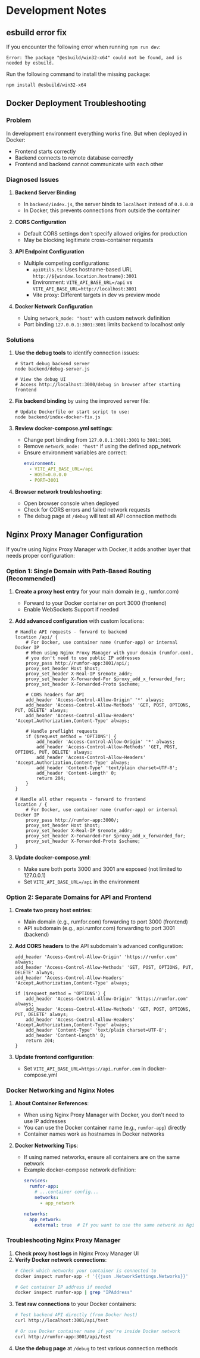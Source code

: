 # Development Notes

## esbuild error fix

If you encounter the following error when running `npm run dev`:

```
Error: The package "@esbuild/win32-x64" could not be found, and is needed by esbuild.
```

Run the following command to install the missing package:

```
npm install @esbuild/win32-x64
```

## Docker Deployment Troubleshooting

### Problem
In development environment everything works fine. But when deployed in Docker:
- Frontend starts correctly
- Backend connects to remote database correctly
- Frontend and backend cannot communicate with each other

### Diagnosed Issues
1. **Backend Server Binding**
   - In `backend/index.js`, the server binds to `localhost` instead of `0.0.0.0`
   - In Docker, this prevents connections from outside the container

2. **CORS Configuration**
   - Default CORS settings don't specify allowed origins for production
   - May be blocking legitimate cross-container requests

3. **API Endpoint Configuration**
   - Multiple competing configurations:
     - `apiUtils.ts`: Uses hostname-based URL `http://${window.location.hostname}:3001`
     - Environment: `VITE_API_BASE_URL=/api` vs `VITE_API_BASE_URL=http://localhost:3001`
     - Vite proxy: Different targets in dev vs preview mode

4. **Docker Network Configuration**
   - Using `network_mode: "host"` with custom network definition
   - Port binding `127.0.0.1:3001:3001` limits backend to localhost only

### Solutions

1. **Use the debug tools** to identify connection issues:
   ```
   # Start debug backend server
   node backend/debug-server.js
   
   # View the debug UI
   # Access http://localhost:3000/debug in browser after starting frontend
   ```

2. **Fix backend binding** by using the improved server file:
   ```
   # Update Dockerfile or start script to use:
   node backend/index-docker-fix.js
   ```

3. **Review docker-compose.yml settings**:
   - Change port binding from `127.0.0.1:3001:3001` to `3001:3001`
   - Remove `network_mode: "host"` if using the defined app_network
   - Ensure environment variables are correct:
     ```yaml
     environment:
       - VITE_API_BASE_URL=/api
       - HOST=0.0.0.0
       - PORT=3001
     ```

4. **Browser network troubleshooting**:
   - Open browser console when deployed 
   - Check for CORS errors and failed network requests
   - The debug page at `/debug` will test all API connection methods

## Nginx Proxy Manager Configuration

If you're using Nginx Proxy Manager with Docker, it adds another layer that needs proper configuration:

### Option 1: Single Domain with Path-Based Routing (Recommended)

1. **Create a proxy host entry** for your main domain (e.g., rumfor.com)
   - Forward to your Docker container on port 3000 (frontend)
   - Enable WebSockets Support if needed

2. **Add advanced configuration** with custom locations:
   ```nginx
   # Handle API requests - forward to backend
   location /api/ {
       # For Docker, use container name (rumfor-app) or internal Docker IP
       # When using Nginx Proxy Manager with your domain (rumfor.com),
       # you don't need to use public IP addresses
       proxy_pass http://rumfor-app:3001/api/;
       proxy_set_header Host $host;
       proxy_set_header X-Real-IP $remote_addr;
       proxy_set_header X-Forwarded-For $proxy_add_x_forwarded_for;
       proxy_set_header X-Forwarded-Proto $scheme;
       
       # CORS headers for API
       add_header 'Access-Control-Allow-Origin' '*' always;
       add_header 'Access-Control-Allow-Methods' 'GET, POST, OPTIONS, PUT, DELETE' always;
       add_header 'Access-Control-Allow-Headers' 'Accept,Authorization,Content-Type' always;
       
       # Handle preflight requests
       if ($request_method = 'OPTIONS') {
           add_header 'Access-Control-Allow-Origin' '*' always;
           add_header 'Access-Control-Allow-Methods' 'GET, POST, OPTIONS, PUT, DELETE' always;
           add_header 'Access-Control-Allow-Headers' 'Accept,Authorization,Content-Type' always;
           add_header 'Content-Type' 'text/plain charset=UTF-8';
           add_header 'Content-Length' 0;
           return 204;
       }
   }
   
   # Handle all other requests - forward to frontend
   location / {
       # For Docker, use container name (rumfor-app) or internal Docker IP
       proxy_pass http://rumfor-app:3000/;
       proxy_set_header Host $host;
       proxy_set_header X-Real-IP $remote_addr;
       proxy_set_header X-Forwarded-For $proxy_add_x_forwarded_for;
       proxy_set_header X-Forwarded-Proto $scheme;
   }
   ```
   
3. **Update docker-compose.yml**:
   - Make sure both ports 3000 and 3001 are exposed (not limited to 127.0.0.1)
   - Set `VITE_API_BASE_URL=/api` in the environment

### Option 2: Separate Domains for API and Frontend

1. **Create two proxy host entries**:
   - Main domain (e.g., rumfor.com) forwarding to port 3000 (frontend)
   - API subdomain (e.g., api.rumfor.com) forwarding to port 3001 (backend)

2. **Add CORS headers** to the API subdomain's advanced configuration:
   ```nginx
   add_header 'Access-Control-Allow-Origin' 'https://rumfor.com' always;
   add_header 'Access-Control-Allow-Methods' 'GET, POST, OPTIONS, PUT, DELETE' always;
   add_header 'Access-Control-Allow-Headers' 'Accept,Authorization,Content-Type' always;
   
   if ($request_method = 'OPTIONS') {
       add_header 'Access-Control-Allow-Origin' 'https://rumfor.com' always;
       add_header 'Access-Control-Allow-Methods' 'GET, POST, OPTIONS, PUT, DELETE' always;
       add_header 'Access-Control-Allow-Headers' 'Accept,Authorization,Content-Type' always;
       add_header 'Content-Type' 'text/plain charset=UTF-8';
       add_header 'Content-Length' 0;
       return 204;
   }
   ```

3. **Update frontend configuration**:
   - Set `VITE_API_BASE_URL=https://api.rumfor.com` in docker-compose.yml

### Docker Networking and Nginx Notes

1. **About Container References**:
   - When using Nginx Proxy Manager with Docker, you don't need to use IP addresses
   - You can use the Docker container name (e.g., `rumfor-app`) directly
   - Container names work as hostnames in Docker networks

2. **Docker Networking Tips**:
   - If using named networks, ensure all containers are on the same network
   - Example docker-compose network definition:
     ```yaml
     services:
       rumfor-app:
         # ...container config...
         networks:
           - app_network
     
     networks:
       app_network:
         external: true  # If you want to use the same network as Nginx Proxy Manager
     ```

### Troubleshooting Nginx Proxy Manager

1. **Check proxy host logs** in Nginx Proxy Manager UI
2. **Verify Docker network connections**:
   ```bash
   # Check which networks your container is connected to
   docker inspect rumfor-app -f '{{json .NetworkSettings.Networks}}'
   
   # Get container IP address if needed
   docker inspect rumfor-app | grep "IPAddress"
   ```
3. **Test raw connections** to your Docker containers:
   ```bash
   # Test backend API directly (from Docker host)
   curl http://localhost:3001/api/test
   
   # Or use Docker container name if you're inside Docker network
   curl http://rumfor-app:3001/api/test
   ```
4. **Use the debug page** at `/debug` to test various connection methods